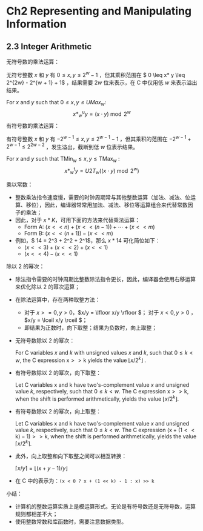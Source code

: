 # Ch2 Representing and Manipulating Information

## 2.3 Integer Arithmetic

无符号数的乘法运算：

无符号整数 $x$ 和  $y$ 有 $0 \leq x, y \leq 2^{w} - 1$  ，但其乘积范围在 $ 0 \leq x* y \leq 2^{2w} - 2^{w + 1} + 1$ ，结果需要 $2w$ 位来表示，在 C 中仅用低 $w$ 来表示溢出结果。

For $x$ and $y$ such that $0 \leq x, y \leq U M a x_{w}:$
$$
x *_{w}^{\mathrm{u}} y=(x \cdot y) \bmod 2^{w}
$$
有符号数的乘法运算：

有符号整数 $x$ 和 $y$ 有 $-2^{w - 1} \leq x, y \leq 2^{w - 1} - 1$ ，但其乘积的范围在 $-2^{w - 1} + 2^{w - 1} \leq 2^{2w - 2}$ ，发生溢出，截断到低 $w$ 位表示结果。

For $x$ and $y$ such that $\operatorname{TMin}_{w} \leq x, y \leq \operatorname{TMax}_{w}$ :
$$
x *_{w}^{\mathrm{t}} y=U 2 T_{w}\left((x \cdot y) \bmod 2^{w}\right)
$$


乘以常数：

* 整数乘法指令速度慢，需要的时钟周期常与其他整数运算（加法、减法、位运算、移位），因此，编译器常常用加法、减法、移位等运算组合来代替常数因子的乘法；
*  因此，对于 $x * K$，可用下面的方法来代替乘法运算：
    * Form A: $(x<<n)+(x<<(n-1))+\cdots+(x<<m)$
    * Form B: $(x<<(n+1))-(x<<m)$
* 例如，$ 14 = 2^3 + 2^2 + 2^1$，那么 $x * 14$ 可化简位如下：
    * $(x << 3) + (x << 2) + (x << 1)$
    * $(x << 4) - (x << 1)$



除以 2 的幂次：

* 除法指令需要的时钟周期比整数除法指令更长，因此，编译器会使用右移运算来优化除以 2 的幂次运算；

* 在除法运算中，存在两种取整方法：

    * 对于 $x >=0, y >0$，$x/y = \lfloor x/y \rfloor $； 对于 $x < 0, y > 0$ ，$x/y = \lceil x/y \rceil $；
    * 即结果为正数时，向下取整；结果为负数时，向上取整；

* 无符号数除以 2 的幂次：

    For C variables $x$ and $k$ with unsigned values $x$ and $k$, such that $0 \leq k<w$, the $\mathrm{C}$ expression $\mathrm{x}>>\mathrm{k}$ yields the value $\left\lfloor x / 2^{k} \rfloor \right.$ .

* 有符号数除以 2 的幂次，向下取整：

    Let $\mathrm{C}$ variables $\mathrm{x}$ and $\mathrm{k}$ have two's-complement value $x$ and unsigned value $k$, respectively, such that $0 \leq k<w$. The $\mathrm{C}$ expression $\mathrm{x}>>\mathrm{k}$, when the shift is performed arithmetically, yields the value $\left\lfloor x / 2^{k}\right\rfloor$.

* 有符号数除以 2 的幂次，向上取整：

    Let $\mathrm{C}$ variables $\mathrm{x}$ and $\mathrm{k}$ have two's-complement value $x$ and unsigned value $k$, respectively, such that $0 \leq k<w$. The $\mathrm{C}$ expression $(\mathrm{x}+(1<<\mathrm{k})-1)>>\mathrm{k}$, when the shift is performed arithmetically, yields the value $\left\lceil x / 2^{k}\right\rceil$.

* 此外，向上取整和向下取整之间可以相互转换：

    $\lceil x / y\rceil=\lfloor(x+y-1) / y\rfloor$

* 在 C 中的表示为：`(x < 0 ? x + (1 << k) - 1 : x) >> k`

 

小结：

* 计算机的整数运算实质上是模运算形式。无论是有符号数还是无符号数，运算规则都相差不大；
* 使用整数常数和库函数时，需要注意数据类型。

